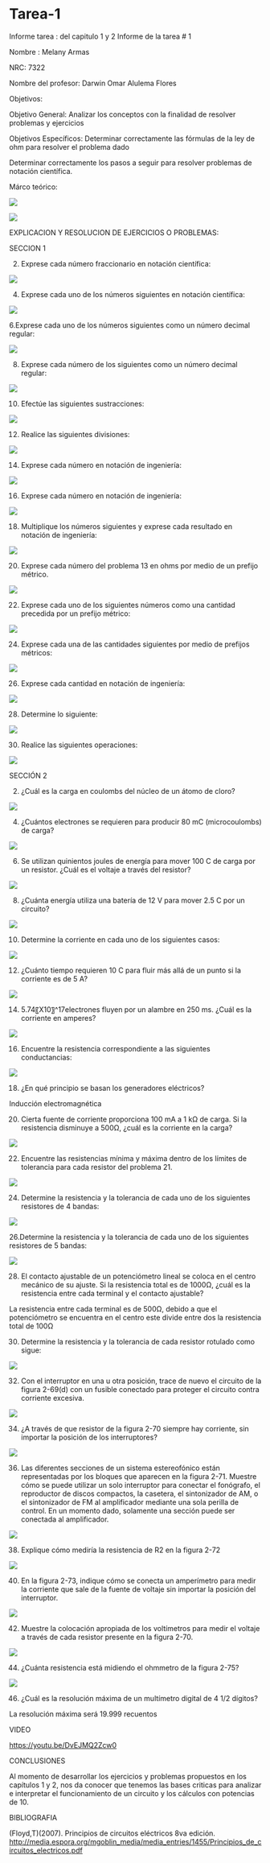 # Tarea-1
Informe tarea : del capitulo 1 y 2 Informe de la tarea # 1

Nombre : Melany Armas

NRC: 7322

Nombre del profesor: Darwin Omar Alulema Flores

Objetivos:

Objetivo General: Analizar los conceptos con la finalidad de resolver problemas y ejercicios

Objetivos Específicos: Determinar correctamente las fórmulas de la ley de ohm para resolver el problema dado

Determinar correctamente los pasos a seguir para resolver problemas de notación científica.

Márco teórico:

![](https://github.com/MelanyArmas/Tarea-1/blob/main/categorias%20de%20materiales.jpg)

![](https://github.com/MelanyArmas/Tarea-1/blob/main/ley%20de%20ohm.jpg)

EXPLICACION Y RESOLUCION DE EJERCICIOS O PROBLEMAS:

SECCION 1

2. Exprese cada número fraccionario en notación científica: 

![](https://github.com/MelanyArmas/Tarea-1/blob/main/eJ%202.jpg)

4. Exprese cada uno de los números siguientes en notación científica:

![](https://github.com/MelanyArmas/Tarea-1/blob/main/EJ%204.jpg)

6.Exprese cada uno de los números siguientes como un número decimal regular:

![](https://github.com/MelanyArmas/Tarea-1/blob/main/EJ%206.jpg)

8. Exprese cada número de los siguientes como un número decimal regular:

![](https://github.com/MelanyArmas/Tarea-1/blob/main/EJ%208.jpg)

10. Efectúe las siguientes sustracciones:

![](https://github.com/MelanyArmas/Tarea-1/blob/main/EJ%2010.jpg)

12. Realice las siguientes divisiones:

![](https://github.com/MelanyArmas/Tarea-1/blob/main/EJ%2012.jpg)

14. Exprese cada número en notación de ingeniería:

![](https://github.com/MelanyArmas/Tarea-1/blob/main/EJ%2014.jpg)

16. Exprese cada número en notación de ingeniería:

![](https://github.com/MelanyArmas/Tarea-1/blob/main/EJ%2016.jpg)

18. Multiplique los números siguientes y exprese cada resultado en notación de ingeniería:

![](https://github.com/MelanyArmas/Tarea-1/blob/main/EJ%2018.jpg)

20. Exprese cada número del problema 13 en ohms por medio de un prefijo métrico.

![](https://github.com/MelanyArmas/Tarea-1/blob/main/EJ%2020.jpg)

22. Exprese cada uno de los siguientes números como una cantidad precedida por un prefijo métrico:

![](https://github.com/MelanyArmas/Tarea-1/blob/main/EJ%2022.jpg)

24. Exprese cada una de las cantidades siguientes por medio de prefijos métricos:

![](https://github.com/MelanyArmas/Tarea-1/blob/main/EJ%2024.jpg)

26. Exprese cada cantidad en notación de ingeniería:

![](https://github.com/MelanyArmas/Tarea-1/blob/main/EJ%2026.jpg)

28. Determine lo siguiente:

![](https://github.com/MelanyArmas/Tarea-1/blob/main/EJ%2028.jpg)

30. Realice las siguientes operaciones:

![](https://github.com/MelanyArmas/Tarea-1/blob/main/EJ%2030.jpg)

SECCIÓN 2

2. ¿Cuál es la carga en coulombs del núcleo de un átomo de cloro?

![](https://github.com/MelanyArmas/Tarea-1/blob/main/EJ%202%20S2.jpg)

4. ¿Cuántos electrones se requieren para producir 80 mC (microcoulombs) de carga?

![](https://github.com/MelanyArmas/Tarea-1/blob/main/EJ%204%20S2.jpg)

6. Se utilizan quinientos joules de energía para mover 100 C de carga por un resistor. ¿Cuál es el voltaje a través del resistor?

![](https://github.com/MelanyArmas/Tarea-1/blob/main/EJ%206%20S2.jpg)

8. ¿Cuánta energía utiliza una batería de 12 V para mover 2.5 C por un circuito?

![](https://github.com/MelanyArmas/Tarea-1/blob/main/EJ%208%20S2.jpg)

10. Determine la corriente en cada uno de los siguientes casos:

![](https://github.com/MelanyArmas/Tarea-1/blob/main/EJ%2010%20S2.jpg)

12. ¿Cuánto tiempo requieren 10 C para fluir más allá de un punto si la corriente es de 5 A?

![](https://github.com/MelanyArmas/Tarea-1/blob/main/EJ%2012%20S2.jpg)

14. 5.74〖X10〗^17electrones fluyen por un alambre en 250 ms. ¿Cuál es la corriente en amperes?

![](https://github.com/MelanyArmas/Tarea-1/blob/main/EJ%2014%20S2.jpg)

16. Encuentre la resistencia correspondiente a las siguientes conductancias:

![](https://github.com/MelanyArmas/Tarea-1/blob/main/EJ%20%2016%20S2.jpg)

18. ¿En qué principio se basan los generadores eléctricos?

Inducción electromagnética

20. Cierta fuente de corriente proporciona 100 mA a 1 kΩ de carga. Si la resistencia disminuye a 500Ω, ¿cuál es la corriente en la carga?

![](https://github.com/MelanyArmas/Tarea-1/blob/main/EJ%2020%20S2.jpg)

22. Encuentre las resistencias mínima y máxima dentro de los límites de tolerancia para cada resistor del problema 21.

![](https://github.com/MelanyArmas/Tarea-1/blob/main/EJ%2022%20S2.jpg)

24. Determine la resistencia y la tolerancia de cada uno de los siguientes resistores de 4 bandas:

![](https://github.com/MelanyArmas/Tarea-1/blob/main/EJ%2024%20S2.jpg)

26.Determine la resistencia y la tolerancia de cada uno de los siguientes resistores de 5 bandas:

![](https://github.com/MelanyArmas/Tarea-1/blob/main/EJ%2026%20S2.jpg)

28. El contacto ajustable de un potenciómetro lineal se coloca en el centro mecánico de su ajuste. Si la resistencia total es de 1000Ω, ¿cuál es la resistencia entre cada terminal y el contacto ajustable?

La resistencia entre cada terminal es de 500Ω, debido a que el potenciómetro se encuentra en el centro este divide entre dos la resistencia total de 100Ω

30. Determine la resistencia y la tolerancia de cada resistor rotulado como sigue:

![](https://github.com/MelanyArmas/Tarea-1/blob/main/EJ%2030%20S2.jpg)

32. Con el interruptor en una u otra posición, trace de nuevo el circuito de la figura 2-69(d) con un fusible conectado para proteger el circuito contra corriente excesiva.

![](https://github.com/MelanyArmas/Tarea-1/blob/main/EJ%2032%20S2.jpg)

34. ¿A través de que resistor de la figura 2-70 siempre hay corriente, sin importar la posición de los interruptores?

![](https://github.com/MelanyArmas/Tarea-1/blob/main/EJ%2034%20S2.jpg)

36. Las diferentes secciones de un sistema estereofónico están representadas por los bloques que aparecen en la figura 2-71. Muestre cómo se puede utilizar un solo interruptor para conectar el fonógrafo, el reproductor de discos compactos, la casetera, el sintonizador de AM, o el sintonizador de FM al amplificador mediante una sola perilla de control. En un momento dado, solamente una sección puede ser conectada al amplificador.

![](https://github.com/MelanyArmas/Tarea-1/blob/main/EJ36%20S2.jpg)

38. Explique cómo mediría la resistencia de R2 en la figura 2-72

![](https://github.com/MelanyArmas/Tarea-1/blob/main/EJ%2038%20S2.jpg)

40. En la figura 2-73, indique cómo se conecta un amperímetro para medir la corriente que sale de la fuente de voltaje sin importar la posición del interruptor.

![](https://github.com/MelanyArmas/Tarea-1/blob/main/EJ40%20S2.jpg)

42. Muestre la colocación apropiada de los voltímetros para medir el voltaje a través de cada resistor presente en la figura 2-70.

![](https://github.com/MelanyArmas/Tarea-1/blob/main/EJ42%20S2.jpg)

44. ¿Cuánta resistencia está midiendo el ohmmetro de la figura 2-75?

![](https://github.com/MelanyArmas/Tarea-1/blob/main/EJ%2044%20S2.jpg)

46. ¿Cuál es la resolución máxima de un multímetro digital de 4 1/2 dígitos?

La resolución máxima será 19.999 recuentos

VIDEO

https://youtu.be/DvEJMQ2Zcw0

CONCLUSIONES

Al momento de desarrollar los ejercicios y problemas propuestos en los capítulos 1 y 2, nos da conocer que tenemos las bases criticas para analizar e interpretar el funcionamiento de un circuito y los cálculos con potencias de 10.

BIBLIOGRAFIA

(Floyd,T)(2007). Principios de circuitos eléctricos 8va edición. http://media.espora.org/mgoblin_media/media_entries/1455/Principios_de_circuitos_electricos.pdf
